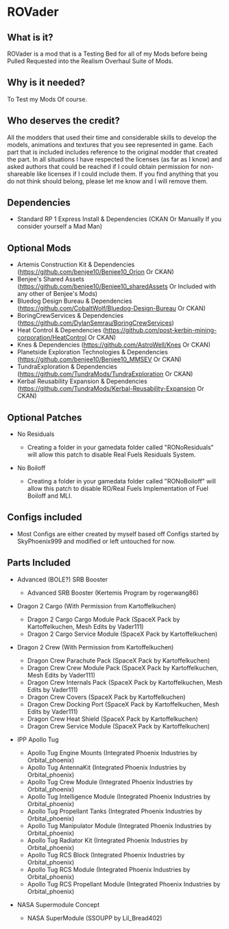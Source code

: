 # ROVader

## What is it?

ROVader is a mod that is a Testing Bed for all of my Mods before being Pulled Requested into the Realism Overhaul Suite of Mods.

## Why is it needed?

To Test my Mods Of course.

## Who deserves the credit?

All the modders that used their time and considerable skills to develop the models, animations and textures that you see represented in game. Each part that is included includes reference to the original modder that created the part. In all situations I have respected the licenses (as far as I know) and asked authors that could be reached if I could obtain permission for non-shareable like licenses if I could include them. If you find anything that you do not think should belong, please let me know and I will remove them.

## Dependencies

* Standard RP 1 Express Install & Dependencies (CKAN Or Manually If you consider yourself a Mad Man)

## Optional Mods

* Artemis Construction Kit & Dependencies (https://github.com/benjee10/Benjee10_Orion Or CKAN)
* Benjee's Shared Assets (https://github.com/benjee10/Benjee10_sharedAssets Or Included with any other of Benjee's Mods)
* Bluedog Design Bureau & Dependencies (https://github.com/CobaltWolf/Bluedog-Design-Bureau Or CKAN)
* BoringCrewServices & Dependencies (https://github.com/DylanSemrau/BoringCrewServices)
* Heat Control & Dependencies (https://github.com/post-kerbin-mining-corporation/HeatControl Or CKAN)
* Knes & Dependencies (https://github.com/AstroWell/Knes Or CKAN)
* Planetside Exploration Technologies & Dependencies (https://github.com/benjee10/Benjee10_MMSEV Or CKAN)
* TundraExploration & Dependencies (https://github.com/TundraMods/TundraExploration Or CKAN)
* Kerbal Reusability Expansion & Dependencies (https://github.com/TundraMods/Kerbal-Reusability-Expansion Or CKAN)

## Optional Patches

* No Residuals
  * Creating a folder in your gamedata folder called "RONoResiduals" will allow this patch to disable Real Fuels Residuals System.

* No Boiloff
  * Creating a folder in your gamedata folder called "RONoBoiloff" will allow this patch to disable RO/Real Fuels Implementation of Fuel Boiloff and MLI. 

## Configs included

* Most Configs are either created by myself based off Configs started by SkyPhoenix999 and modified or left untouched for now.

## Parts Included

* Advanced (BOLE?) SRB Booster
  * Advanced SRB Booster (Kertemis Program by rogerwang86)

* Dragon 2 Cargo (With Permission from Kartoffelkuchen)
  * Dragon 2 Cargo Cargo Module Pack (SpaceX Pack by Kartoffelkuchen, Mesh Edits by Vader111)
  * Dragon 2 Cargo Service Module (SpaceX Pack by Kartoffelkuchen)

* Dragon 2 Crew (With Permission from Kartoffelkuchen)
  * Dragon Crew Parachute Pack (SpaceX Pack by Kartoffelkuchen)
  * Dragon Crew Crew Module Pack (SpaceX Pack by Kartoffelkuchen, Mesh Edits by Vader111)
  * Dragon Crew Internals Pack (SpaceX Pack by Kartoffelkuchen, Mesh Edits by Vader111)
  * Dragon Crew Covers (SpaceX Pack by Kartoffelkuchen)
  * Dragon Crew Docking Port (SpaceX Pack by Kartoffelkuchen, Mesh Edits by Vader111)
  * Dragon Crew Heat Shield (SpaceX Pack by Kartoffelkuchen)
  * Dragon Crew Service Module (SpaceX Pack by Kartoffelkuchen)

* IPP Apollo Tug
  * Apollo Tug Engine Mounts (Integrated Phoenix Industries by Orbital_phoenix)
  * Apollo Tug AntennaKit (Integrated Phoenix Industries by Orbital_phoenix)
  * Apollo Tug Crew Module (Integrated Phoenix Industries by Orbital_phoenix)
  * Apollo Tug Intelligence Module (Integrated Phoenix Industries by Orbital_phoenix)
  * Apollo Tug Propellant Tanks (Integrated Phoenix Industries by Orbital_phoenix)
  * Apollo Tug Manipulator Module (Integrated Phoenix Industries by Orbital_phoenix)
  * Apollo Tug Radiator Kit (Integrated Phoenix Industries by Orbital_phoenix)
  * Apollo Tug RCS Block (Integrated Phoenix Industries by Orbital_phoenix)
  * Apollo Tug RCS Module (Integrated Phoenix Industries by Orbital_phoenix)
  * Apollo Tug RCS Propellant Module (Integrated Phoenix Industries by Orbital_phoenix)

* NASA Supermodule Concept
  * NASA SuperModule (SSOUPP by Lil_Bread402)